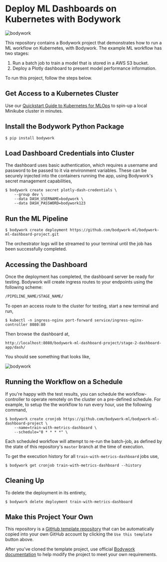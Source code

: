 # Deploy ML Dashboards on Kubernetes with Bodywork

![bodywork](https://bodywork-media.s3.eu-west-2.amazonaws.com/ml_dashboard_workflow.png)

This repository contains a Bodywork project that demonstrates how to run a ML workflow on Kubernetes, with Bodywork. The example ML workflow has two stages:

1. Run a batch job to train a model that is stored in a AWS S3 bucket.
2. Deploy a Plotly dashboard to present model performance information.

To run this project, follow the steps below.

## Get Access to a Kubernetes Cluster

Use our [Quickstart Guide to Kubernetes for MLOps](https://bodywork.readthedocs.io/en/latest/kubernetes/#quickstart) to spin-up a local Minikube cluster in minutes.

## Install the Bodywork Python Package

```shell
$ pip install bodywork
```

## Load Dashboard Credentials into Cluster

The dashboard uses basic authentication, which requires a username and password to be passed to it via environment variables. These can be securely injected into the containers running the app, using Bodywork's secret management capabilities,

```shell
$ bodywork create secret plotly-dash-credentials \
    --group dev \
    --data DASH_USERNAME=bodywork \
    --data DASH_PASSWORD=bodywork123
```

## Run the ML Pipeline

```shell
$ bodywork create deployment https://github.com/bodywork-ml/bodywork-ml-dashboard-project.git
```

The orchestrator logs will be streamed to your terminal until the job has been successfully completed.

## Accessing the Dashboard

Once the deployment has completed, the dashboard server be ready for testing. Bodywork will create ingress routes to your endpoints using the following scheme:

```md
/PIPELINE_NAME/STAGE_NAME/
```

To open an access route to the cluster for testing, start a new terminal and run,

```text
$ kubectl -n ingress-nginx port-forward service/ingress-nginx-controller 8080:80
```

Then browse the dashboard at,

```http
http://localhost:8080/bodywork-ml-dashboard-project/stage-2-dashboard-app/dash/
```

You should see something that looks like,

![bodywork](https://bodywork-media.s3.eu-west-2.amazonaws.com/ml_dashboard_screenshot.png)

## Running the Workflow on a Schedule

If you're happy with the test results, you can schedule the workflow-controller to operate remotely on the cluster on a pre-defined schedule. For example, to setup the the workflow to run every hour, use the following command,

```shell
$ bodywork create cronjob https://github.com/bodywork-ml/bodywork-ml-dashboard-project \
    --name=train-with-metrics-dashboard \
    --schedule="0 * * * *" \
```

Each scheduled workflow will attempt to re-run the batch-job, as defined by the state of this repository's `master` branch at the time of execution.

To get the execution history for all `train-with-metrics-dashboard` jobs use,

```shell
$ bodywork get cronjob train-with-metrics-dashboard --history
```

## Cleaning Up

To delete the deployment in its entirety,

```shell
$ bodywork delete deployment train-with-metrics-dashboard
```

## Make this Project Your Own

This repository is a [GitHub template repository](https://docs.github.com/en/free-pro-team@latest/github/creating-cloning-and-archiving-repositories/creating-a-repository-from-a-template) that can be automatically copied into your own GitHub account by clicking the `Use this template` button above.

After you've cloned the template project, use official [Bodywork documentation](https://bodywork.readthedocs.io/en/latest/) to help modify the project to meet your own requirements.

